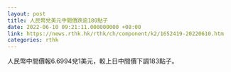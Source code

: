 ```yaml
---
layout: post
title: 人民幣兌美元中間價跌逾180點子
date: 2022-06-10 09:21:11.000000000 +08:00
link: https://news.rthk.hk/rthk/ch/component/k2/1652419-20220610.htm
categories: rthk
---
```


人民幣中間價報6.6994兌1美元，較上日中間價下調183點子。
